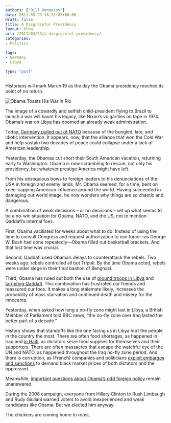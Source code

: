 ```yaml
---
authors: ["Bill Hennessy"]
date: 2011-03-23 16:33:03+00:00
draft: false
title: A Disgraceful Presidency
layout: blog
url: /2011/03/23/a-disgraceful-presidency/
categories:
- Politics

tags:
- Germany
- Libya

type: "post"
---
```


Historians will mark March 19 as the day the Obama presidency reached its point of no return. 

 

![Obama Toasts His War in Rio](https://i.dailymail.co.uk/i/pix/2011/03/22/article-1368693-0B47049F00000578-447_470x423.jpg)


 

The image of a cowardly and selfish child-president flying to Brazil to launch a war will haunt his legacy, like Nixon’s vulgarities on tape in 1974. Obama’s war on Libya has doomed an already weak administration. 

 

Today, [Germany pulled out of NATO](https://www.dailymail.co.uk/news/article-1368693/Libya-war-Germans-pull-forces-NATO-Libyan-coalition-falls-apart.html) because of the bungled, late, and idiotic intervention. It appears, now, that the alliance that won the Cold War and help sustain two decades of peace could collapse under a lack of American leadership.

 

Yesterday, the Obamas cut short their South American vacation, returning early to Washington. Obama is now scrambling to rescue, not only his presidency, but whatever prestige America might have left.

 

From his obsequious bows to foreign leaders to his denunciations of the USA in foreign and enemy lands, Mr. Obama seemed, for a time, bent on knee-capping American influence around the world. Having succeeded in damaging our world image, he now wonders why things are so chaotic and dangerous.

 

A combination of weak decisions – or no decisions – set up what seems to be a no-win situation for Obama, NATO, and the US, not to mention Qaddafi’s internal foes. 

 

First, Obama vacillated for weeks about what to do. Instead of using the time to consult Congress and request authorization to use force—as George W. Bush had done repeatedly—Obama filled out basketball brackets. And that lost time was crucial.

 

Second, Qaddafi used Obama’s delays to counterattack the rebels. Two weeks ago, rebels controlled all but Tripoli. By the time Obama acted, rebels were under siege in their final bastion of Benghazi.

 

Third, Obama has ruled out both the use of [ground troops in Libya](https://news.yahoo.com/s/ap/20110323/ap_on_re_us/us_us_libya_32) and [targeting Qaddafi](https://www.thaindian.com/newsportal/world-news/it-will-be-unwise-for-allied-forces-to-try-to-kill-gaddafi-gates_100516495.html). This combination has frustrated our friends and reassured our foes. It makes a long stalemate likely, increases the probability of mass starvation and continued death and misery for the innocents.

 

Yesterday, when asked how long a no-fly zone might last in Libya, a British Member of Parliament told BBC news, “the no-fly zone over Iraq lasted the better part of a decade.”

 

History shows that standoffs like the one facing us in Libya hurt the people in the country the most. There are often food shortages, as happened in Iraq and [in Haiti](https://articles.latimes.com/1993-12-20/news/mn-3946_1_rural-areas), as dictators seize food supplies for themselves and their supporters. There are often massacres that escape the watchful eye of the UN and NATO, as happened throughout the Iraq no-fly zone period. And there is corruption, as (French) companies and politicians [exploit embargos and sanctions](https://www.washingtonpost.com/wp-dyn/articles/A16142-2004Oct7.html) to demand black market prices of both dictators and the oppressed. 

 

Meanwhile, [important questions about Obama’s odd foreign policy](https://stlouisteaparty.com/2011/03/20/5-questions-about-libya/) remain unanswered. 

 

During the 2008 campaign, everyone from Hillary Clinton to Rush Limbaugh and Rudy Giuliani warned voters to avoid inexperienced and weak candidates like Obama. But we elected him anyway.

 

The chickens are coming home to roost. 
